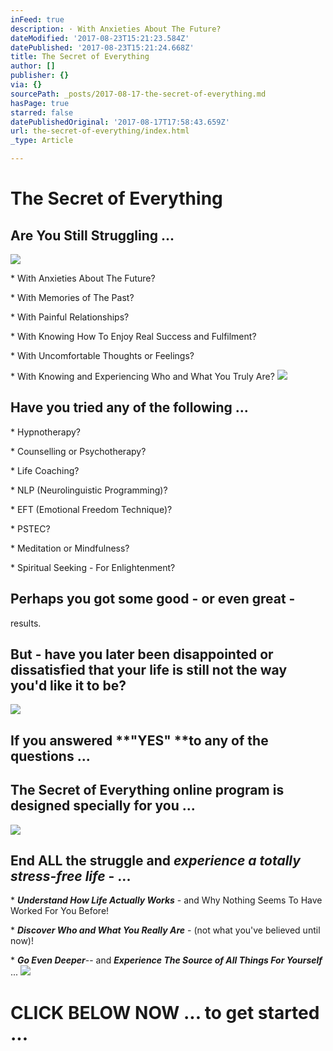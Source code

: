 ```yaml
---
inFeed: true
description: · With Anxieties About The Future?
dateModified: '2017-08-23T15:21:23.584Z'
datePublished: '2017-08-23T15:21:24.668Z'
title: The Secret of Everything
author: []
publisher: {}
via: {}
sourcePath: _posts/2017-08-17-the-secret-of-everything.md
hasPage: true
starred: false
datePublishedOriginal: '2017-08-17T17:58:43.659Z'
url: the-secret-of-everything/index.html
_type: Article

---
```

# The Secret of Everything

## Are You Still Struggling ...
![](https://the-grid-user-content.s3-us-west-2.amazonaws.com/f17ec5f4-18b5-4a9d-95e5-3a43c482704c.jpg)

\* With Anxieties About The Future?

\* With Memories of The Past?

\* With Painful Relationships?

\* With Knowing How To Enjoy Real Success and Fulfilment?

\* With Uncomfortable Thoughts or Feelings?

\* With Knowing and Experiencing Who and What You Truly Are?
![](https://the-grid-user-content.s3-us-west-2.amazonaws.com/176e1e8f-6c06-45d6-87a2-ab159eb96638.jpg)

## Have you tried any of the following ...

\* Hypnotherapy?

\* Counselling or Psychotherapy?

\* Life Coaching?

\* NLP (Neurolinguistic Programming)?

\* EFT (Emotional Freedom Technique)?

\* PSTEC?

\* Meditation or Mindfulness?

\* Spiritual Seeking - For Enlightenment?

## Perhaps you got some good - or even great -
results. 

## But - have you later been disappointed or dissatisfied that your life is still not the way you'd like it to be?
![](https://the-grid-user-content.s3-us-west-2.amazonaws.com/c92ca887-95d0-4c59-b8a2-39318cbf4398.jpg)

## If you answered **"YES" **to any of the questions ...

## The Secret of Everything online program is designed specially for you ...
![](https://the-grid-user-content.s3-us-west-2.amazonaws.com/1ba193d7-8f34-4066-ab22-2572d2a8671f.jpg)

## End ALL the struggle and _experience a totally stress-free life_ - ...

\* _**Understand How Life Actually Works**_ - and Why Nothing Seems To Have Worked For You Before!

\* _**Discover Who and What You Really Are**_ - (not what you've believed until now)!

\* _**Go Even Deeper**_-- and _**Experience The Source of All Things For Yourself**_ ...
![](https://the-grid-user-content.s3-us-west-2.amazonaws.com/ad5ea42a-5a28-48b5-9546-76472da3a2c7.png)

# CLICK BELOW NOW ... to get started ...